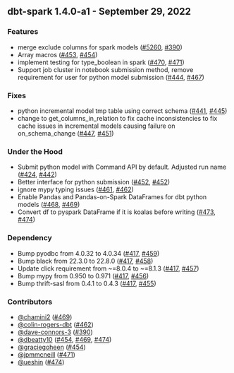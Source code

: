 ## dbt-spark 1.4.0-a1 - September 29, 2022
### Features
- merge exclude columns for spark models ([#5260](https://github.com/dbt-labs/dbt-spark/issues/5260), [#390](https://github.com/dbt-labs/dbt-spark/pull/390))
- Array macros ([#453](https://github.com/dbt-labs/dbt-spark/issues/453), [#454](https://github.com/dbt-labs/dbt-spark/pull/454))
- implement testing for type_boolean in spark ([#470](https://github.com/dbt-labs/dbt-spark/issues/470), [#471](https://github.com/dbt-labs/dbt-spark/pull/471))
- Support job cluster in notebook submission method, remove requirement for user for python model submission ([#444](https://github.com/dbt-labs/dbt-spark/issues/444), [#467](https://github.com/dbt-labs/dbt-spark/pull/467))
### Fixes
- python incremental model tmp table using correct schema ([#441](https://github.com/dbt-labs/dbt-spark/issues/441), [#445](https://github.com/dbt-labs/dbt-spark/pull/445))
- change to get_columns_in_relation to fix cache inconsistencies to fix cache issues in incremental models causing failure on on_schema_change ([#447](https://github.com/dbt-labs/dbt-spark/issues/447), [#451](https://github.com/dbt-labs/dbt-spark/pull/451))
### Under the Hood
- Submit python model with Command API by default. Adjusted run name ([#424](https://github.com/dbt-labs/dbt-spark/issues/424), [#442](https://github.com/dbt-labs/dbt-spark/pull/442))
- Better interface for python submission ([#452](https://github.com/dbt-labs/dbt-spark/issues/452), [#452](https://github.com/dbt-labs/dbt-spark/pull/452))
- ignore mypy typing issues ([#461](https://github.com/dbt-labs/dbt-spark/issues/461), [#462](https://github.com/dbt-labs/dbt-spark/pull/462))
- Enable Pandas and Pandas-on-Spark DataFrames for dbt python models ([#468](https://github.com/dbt-labs/dbt-spark/issues/468), [#469](https://github.com/dbt-labs/dbt-spark/pull/469))
- Convert df to pyspark DataFrame if it is koalas before writing ([#473](https://github.com/dbt-labs/dbt-spark/issues/473), [#474](https://github.com/dbt-labs/dbt-spark/pull/474))
### Dependency
- Bump pyodbc from 4.0.32 to 4.0.34 ([#417](https://github.com/dbt-labs/dbt-spark/issues/417), [#459](https://github.com/dbt-labs/dbt-spark/pull/459))
- Bump black from 22.3.0 to 22.8.0 ([#417](https://github.com/dbt-labs/dbt-spark/issues/417), [#458](https://github.com/dbt-labs/dbt-spark/pull/458))
- Update click requirement from ~=8.0.4 to ~=8.1.3 ([#417](https://github.com/dbt-labs/dbt-spark/issues/417), [#457](https://github.com/dbt-labs/dbt-spark/pull/457))
- Bump mypy from 0.950 to 0.971 ([#417](https://github.com/dbt-labs/dbt-spark/issues/417), [#456](https://github.com/dbt-labs/dbt-spark/pull/456))
- Bump thrift-sasl from 0.4.1 to 0.4.3 ([#417](https://github.com/dbt-labs/dbt-spark/issues/417), [#455](https://github.com/dbt-labs/dbt-spark/pull/455))

### Contributors
- [@chamini2](https://github.com/chamini2) ([#469](https://github.com/dbt-labs/dbt-spark/pull/469))
- [@colin-rogers-dbt](https://github.com/colin-rogers-dbt) ([#462](https://github.com/dbt-labs/dbt-spark/pull/462))
- [@dave-connors-3](https://github.com/dave-connors-3) ([#390](https://github.com/dbt-labs/dbt-spark/pull/390))
- [@dbeatty10](https://github.com/dbeatty10) ([#454](https://github.com/dbt-labs/dbt-spark/pull/454), [#469](https://github.com/dbt-labs/dbt-spark/pull/469), [#474](https://github.com/dbt-labs/dbt-spark/pull/474))
- [@graciegoheen](https://github.com/graciegoheen) ([#454](https://github.com/dbt-labs/dbt-spark/pull/454))
- [@jpmmcneill](https://github.com/jpmmcneill) ([#471](https://github.com/dbt-labs/dbt-spark/pull/471))
- [@ueshin](https://github.com/ueshin) ([#474](https://github.com/dbt-labs/dbt-spark/pull/474))

